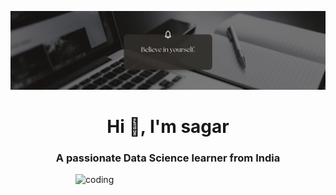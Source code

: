 ![logo](https://github.com/sagarsingh510/sagarsingh510/blob/main/1708785811450.jpeg)
<h1 align="center">Hi 👋, I'm sagar</h1>
<h3 align="center">A passionate Data Science learner from India</h3>

<img align="right" alt="coding" width="400" src="https://user-images.githubusercontent.com/55389276/140866485-8fb1c876-9a8f-4d6a-98dc-08c4981eaf70.gif">

